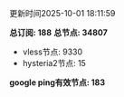 更新时间2025-10-01 18:11:59

**总订阅: 188**
**总节点: 34807**
- vless节点: 9330
- hysteria2节点: 15

**google ping有效节点: 183**
